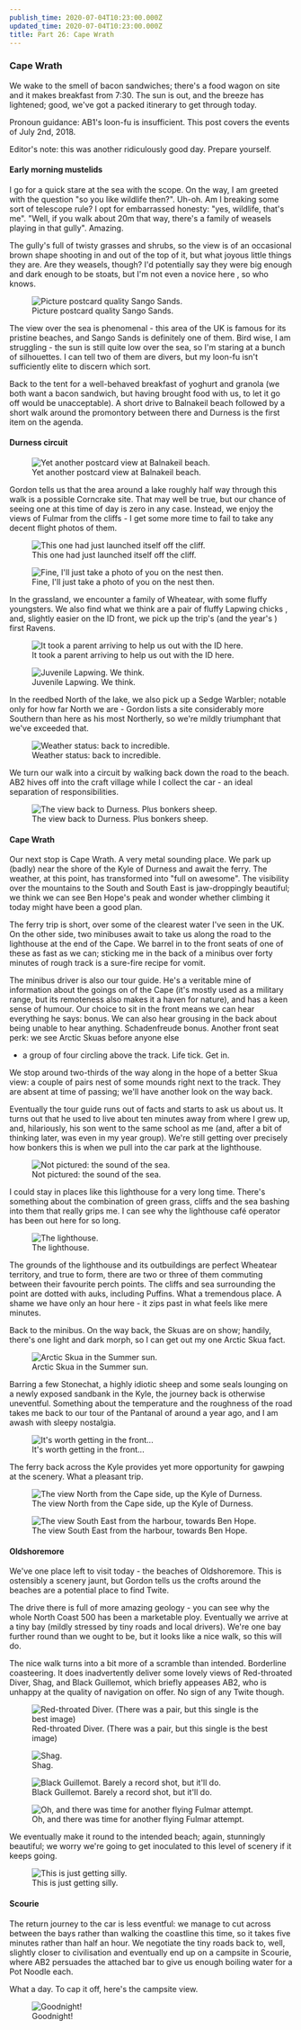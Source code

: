```yaml
---
publish_time: 2020-07-04T10:23:00.000Z
updated_time: 2020-07-04T10:23:00.000Z
title: Part 26: Cape Wrath
---
```


### Cape Wrath

We wake to the smell of bacon sandwiches; there's a food wagon on site
and it makes breakfast from 7:30. The sun is out, and the breeze has
lightened; good, we've got a packed itinerary to get through today.

Pronoun guidance: AB1's loon-fu is insufficient. This post covers the events
of July 2nd, 2018.

Editor's note: this was another ridiculously good day. Prepare yourself.

#### Early morning mustelids

I go for a quick stare at the sea with the scope. On the way, I am
greeted with the question "so you like wildlife then?". Uh-oh. Am I
breaking some sort of telescope rule? I opt for embarrassed honesty:
"yes, wildlife, that's me". "Well, if you walk about 20m that way,
there's a family of weasels playing in that gully". Amazing. 

The gully's full of twisty grasses and shrubs, so the view is of an
occasional brown shape shooting in and out of the top of it, but what joyous
little things they are. Are they weasels, though? I'd potentially say they
were big enough and dark enough to be stoats, but I'm not even a novice here
, so who knows.

<figure class="figure">
  <img
    src="26-sango-sands.png"
    class="figure-img img-fluid rounded"
    alt="Picture postcard quality Sango Sands."/>
  <figcaption class="figure-caption text-center">
    Picture postcard quality Sango Sands.
  </figcaption>
</figure> 

The view over the sea is phenomenal - this area of the UK is famous
for its pristine beaches, and Sango Sands is definitely one of
them. Bird wise, I am struggling - the sun is still quite low over the
sea, so I'm staring at a bunch of silhouettes. I can tell two of them
are divers, but my loon-fu isn't sufficiently elite to discern which
sort.

Back to the tent for a well-behaved breakfast of yoghurt and granola
(we both want a bacon sandwich, but having brought food with us, to
let it go off would be unacceptable). A short drive to Balnakeil beach
followed by a short walk around the promontory between there and
Durness is the first item on the agenda.

#### Durness circuit

<figure class="figure">
  <img
    src="26-balnakeil-beach.png"
    class="figure-img img-fluid rounded"
    alt="Yet another postcard view at Balnakeil beach."/>
  <figcaption class="figure-caption text-center">
    Yet another postcard view at Balnakeil beach.
  </figcaption>
</figure> 

Gordon tells us that the area around a lake roughly half way through
this walk is a possible Corncrake site. That may well be true, but our
chance of seeing one at this time of day is zero in any case. Instead,
we enjoy the views of Fulmar from the cliffs - I get some more time to fail
to take any decent flight photos of them.

<figure class="figure">
  <img
    src="26-fulmar.png"
    class="figure-img img-fluid rounded"
    alt="This one had just launched itself off the cliff."/>
  <figcaption class="figure-caption text-center">
    This one had just launched itself off the cliff.
  </figcaption>
</figure>

<figure class="figure">
  <img
    src="26-still-fulmar.png"
    class="figure-img img-fluid rounded"
    alt="Fine, I'll just take a photo of you on the nest then."/>
  <figcaption class="figure-caption text-center">
    Fine, I'll just take a photo of you on the nest then.
  </figcaption>
</figure>

In the grassland, we encounter a family of Wheatear, with some fluffy
youngsters. We also find what we think are a pair of fluffy Lapwing chicks
, and, slightly easier on the ID front, we pick up the trip's (and the year's
) first Ravens.

<figure class="figure">
  <img
    src="26-juvenile-wheatear.png"
    class="figure-img img-fluid rounded"
    alt="It took a parent arriving to help us out with the ID here."/>
  <figcaption class="figure-caption text-center">
    It took a parent arriving to help us out with the ID here.
  </figcaption>
</figure>

<figure class="figure">
  <img
    src="26-juvenile-lapwing.png"
    class="figure-img img-fluid rounded"
    alt="Juvenile Lapwing. We think."/>
  <figcaption class="figure-caption text-center">
    Juvenile Lapwing. We think.
  </figcaption>
</figure>

In the reedbed North of the lake, we also pick up a Sedge
Warbler; notable only for how far North we are - Gordon lists a site
considerably more Southern than here as his most Northerly, so we're
mildly triumphant that we've exceeded that.

<figure class="figure">
  <img
    src="26-cliffs.png"
    class="figure-img img-fluid rounded"
    alt="Weather status: back to incredible."/>
  <figcaption class="figure-caption text-center">
    Weather status: back to incredible.
  </figcaption>
</figure>

We turn our walk into a circuit by walking back down the road to the
beach. AB2 hives off into the craft village while I collect the car -
an ideal separation of responsibilities.

<figure class="figure">
  <img
    src="26-view-back-to-durness.png"
    class="figure-img img-fluid rounded"
    alt="The view back to Durness. Plus bonkers sheep."/>
  <figcaption class="figure-caption text-center">
    The view back to Durness. Plus bonkers sheep.
  </figcaption>
</figure>

#### Cape Wrath

Our next stop is Cape Wrath. A very metal sounding place. We park up
(badly) near the shore of the Kyle of Durness and await the ferry. The
weather, at this point, has transformed into "full on awesome". The
visibility over the mountains to the South and South East is
jaw-droppingly beautiful; we think we can see Ben Hope's peak and
wonder whether climbing it today might have been a good plan.

The ferry trip is short, over some of the clearest water I've seen in
the UK. On the other side, two minibuses await to take us along the
road to the lighthouse at the end of the Cape. We barrel in to the
front seats of one of these as fast as we can; sticking me in the back
of a minibus over forty minutes of rough track is a sure-fire recipe for vomit.

The minibus driver is also our tour guide. He's a veritable mine of
information about the goings on of the Cape (it's mostly used as a
military range, but its remoteness also makes it a haven for nature),
and has a keen sense of humour. Our choice to sit in the front means
we can hear everything he says: bonus. We can also hear grousing in
the back about being unable to hear anything. Schadenfreude
bonus. Another front seat perk: we see Arctic Skuas before anyone else
- a group of four circling above the track. Life tick. Get in.

We stop around two-thirds of the way along in the hope of a better
Skua view: a couple of pairs nest of some mounds right next to the
track. They are absent at time of passing; we'll have another look on
the way back.

Eventually the tour guide runs out of facts and starts to ask us about
us. It turns out that he used to live about ten minutes away from
where I grew up, and, hilariously, his son went to the same school as
me (and, after a bit of thinking later, was even in my year
group). We're still getting over precisely how bonkers this is when we
pull into the car park at the lighthouse.

<figure class="figure">
  <img
    src="26-wrath-cliffs.png"
    class="figure-img img-fluid rounded"
    alt="Not pictured: the sound of the sea."/>
  <figcaption class="figure-caption text-center">
    Not pictured: the sound of the sea.
  </figcaption>
</figure>

I could stay in places like this lighthouse for a very long
time. There's something about the combination of green grass, cliffs
and the sea bashing into them that really grips me. I can see
why the lighthouse café operator has been out here for so long.

<figure class="figure">
  <img
    src="26-lighthouse.png"
    class="figure-img img-fluid rounded"
    alt="The lighthouse."/>
  <figcaption class="figure-caption text-center">
    The lighthouse.
  </figcaption>
</figure>

The grounds of the lighthouse and its outbuildings are perfect
Wheatear territory, and true to form, there are two or three of them
commuting between their favourite perch points. The cliffs and sea
surrounding the point are dotted with auks, including Puffins. What a
tremendous place. A shame we have only an hour here - it zips past
in what feels like mere minutes.

Back to the minibus. On the way back, the Skuas are on show; handily,
there's one light and dark morph, so I can get out my one Arctic Skua
fact.

<figure class="figure">
  <img
    src="26-arctic-skua.png"
    class="figure-img img-fluid rounded"
    alt="Arctic Skua in the Summer sun."/>
  <figcaption class="figure-caption text-center">
    Arctic Skua in the Summer sun.
  </figcaption>
</figure>

Barring a few Stonechat, a highly idiotic sheep and some seals
lounging on a newly exposed sandbank in the Kyle, the journey back is
otherwise uneventful. Something about the temperature and the
roughness of the road takes me back to our tour of the Pantanal of
around a year ago, and I am awash with sleepy nostalgia.

<figure class="figure">
  <img
    src="26-cockpit-view.png"
    class="figure-img img-fluid rounded"
    alt="It's worth getting in the front..."/>
  <figcaption class="figure-caption text-center">
    It's worth getting in the front...
  </figcaption>
</figure>

The ferry back across the Kyle provides yet more opportunity for
gawping at the scenery. What a pleasant trip.

<figure class="figure">
  <img
    src="26-ridiculous-view-one.png"
    class="figure-img img-fluid rounded"
    alt="The view North from the Cape side, up the Kyle of Durness."/>
  <figcaption class="figure-caption text-center">
    The view North from the Cape side, up the Kyle of Durness.
  </figcaption>
</figure>


<figure class="figure">
  <img
    src="26-ridiculous-view-two.png"
    class="figure-img img-fluid rounded"
    alt="The view South East from the harbour, towards Ben Hope."/>
  <figcaption class="figure-caption text-center">
    The view South East from the harbour, towards Ben Hope.
  </figcaption>
</figure>

#### Oldshoremore

We've one place left to visit today - the beaches of Oldshoremore. This
is ostensibly a scenery jaunt, but Gordon tells us the crofts around
the beaches are a potential place to find Twite.

The drive there is full of more amazing geology - you can see why the
whole North Coast 500 has been a marketable ploy. Eventually we arrive
at a tiny bay (mildly stressed by tiny roads and local drivers). We're
one bay further round than we ought to be, but it looks like a nice
walk, so this will do.

The nice walk turns into a bit more of a scramble than
intended. Borderline coasteering. It does inadvertently deliver some
lovely views of Red-throated Diver, Shag, and Black Guillemot, which briefly
appeases AB2, who is unhappy at the quality of navigation on
offer. No sign of any Twite though.

<figure class="figure">
  <img
    src="26-rtd.png"
    class="figure-img img-fluid rounded"
    alt="Red-throated Diver. (There was a pair, but this single is the best
     image)"/>
  <figcaption class="figure-caption text-center">
    Red-throated Diver. (There was a pair, but this single is the best image)
  </figcaption>
</figure>

<figure class="figure">
  <img
    src="26-shag.png"
    class="figure-img img-fluid rounded"
    alt="Shag."/>
  <figcaption class="figure-caption text-center">
    Shag.
  </figcaption>
</figure>

<figure class="figure">
  <img
    src="26-black-guillemot.png"
    class="figure-img img-fluid rounded"
    alt="Black Guillemot. Barely a record shot, but it'll do."/>
  <figcaption class="figure-caption text-center">
    Black Guillemot. Barely a record shot, but it'll do.
  </figcaption>
</figure>

<figure class="figure">
  <img
    src="26-fulmar-again.png"
    class="figure-img img-fluid rounded"
    alt="Oh, and there was time for another flying Fulmar attempt."/>
  <figcaption class="figure-caption text-center">
    Oh, and there was time for another flying Fulmar attempt.
  </figcaption>
</figure>

We eventually make it round to the intended beach; again, stunningly
beautiful; we worry we're going to get inoculated to this level of scenery
if it keeps going.

<figure class="figure">
  <img
    src="26-one-more-ridiculous-beach.png"
    class="figure-img img-fluid rounded"
    alt="This is just getting silly."/>
  <figcaption class="figure-caption text-center">
    This is just getting silly.
  </figcaption>
</figure>

#### Scourie

The return journey to the car is less eventful: we
manage to cut across between the bays rather than walking the coastline
this time, so it takes five minutes rather than half an hour. We
negotiate the tiny roads back to, well, slightly closer to civilisation
and eventually end up on a campsite in Scourie, where AB2 persuades the
attached bar to give us enough boiling water for a Pot Noodle each. 

What a day. To cap it off, here's the campsite view.

<figure class="figure">
  <img
    src="26-goodnight.png"
    class="figure-img img-fluid rounded"
    alt="Goodnight!"/>
  <figcaption class="figure-caption text-center">
    Goodnight!
  </figcaption>
</figure>